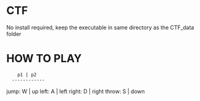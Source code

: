 CTF
===

No install required, keep the executable in same directory as the CTF_data folder


HOW TO PLAY
===========

        p1 | p2
      ------------
jump:   W  | up
left:   A  | left
right:  D  | right
throw:  S  | down
